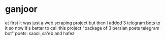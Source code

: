 # ganjoor
at first it was just a web scraping project
but then I added 3 telegram bots to it
so now it's better to call this project "package of 3 persian poets telegram bot"
poets: saadi, sa'eb and hafez
